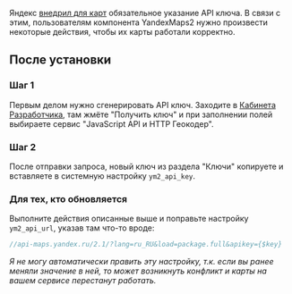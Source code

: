 Яндекс [внедрил для карт][1] обязательное указание API ключа. В связи с этим, пользователям компонента YandexMaps2 нужно произвести некоторые действия, чтобы их карты работали корректно.

## После установки

### Шаг 1

Первым делом нужно сгенерировать API ключ. Заходите в [Кабинета Разработчика][2], там жмёте "Получить ключ" и при заполнении полей выбираете сервис "JavaScript API и HTTP Геокодер".

### Шаг 2

После отправки запроса, новый ключ из раздела "Ключи" копируете и вставляете в системную настройку `ym2_api_key`.

### Для тех, кто обновляется

Выполните действия описанные выше и поправьте настройку `ym2_api_url`, указав там что-то вроде:

```php
//api-maps.yandex.ru/2.1/?lang=ru_RU&load=package.full&apikey={$key}
```

_Я не могу автоматически править эту настройку, т.к. если вы ранее меняли значение в ней, то может возникнуть конфликт и карты на вашем сервисе перестанут работать._

[1]: https://yandex.ru/blog/mapsapi/novye-pravila-dostupa-k-api-kart
[2]: https://developer.tech.yandex.ru
